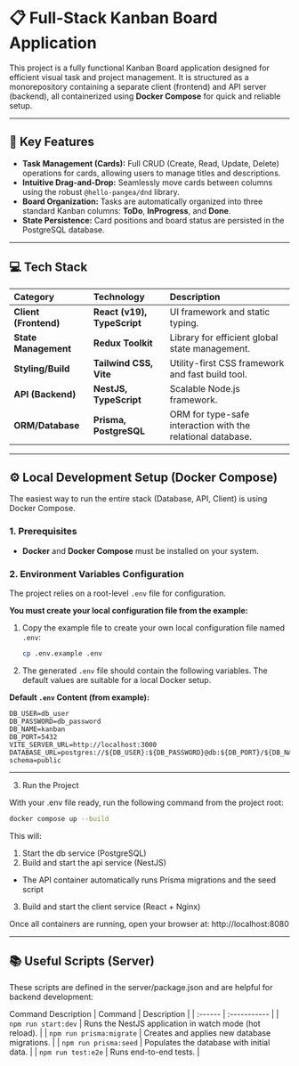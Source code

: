 # 📋 Full-Stack Kanban Board Application

This project is a fully functional Kanban Board application designed for efficient visual task and project management. It is structured as a monorepository containing a separate client (frontend) and API server (backend), all containerized using **Docker Compose** for quick and reliable setup.

---

## 🌟 Key Features

- **Task Management (Cards):** Full CRUD (Create, Read, Update, Delete) operations for cards, allowing users to manage titles and descriptions.
- **Intuitive Drag-and-Drop:** Seamlessly move cards between columns using the robust `@hello-pangea/dnd` library.
- **Board Organization:** Tasks are automatically organized into three standard Kanban columns: **ToDo**, **InProgress**, and **Done**.
- **State Persistence:** Card positions and board status are persisted in the PostgreSQL database.

---

## 💻 Tech Stack

| Category              | Technology                  | Description                                                 |
| :-------------------- | :-------------------------- | :---------------------------------------------------------- |
| **Client (Frontend)** | **React (v19), TypeScript** | UI framework and static typing.                             |
| **State Management**  | **Redux Toolkit**           | Library for efficient global state management.              |
| **Styling/Build**     | **Tailwind CSS, Vite**      | Utility-first CSS framework and fast build tool.            |
| **API (Backend)**     | **NestJS, TypeScript**      | Scalable Node.js framework.                                 |
| **ORM/Database**      | **Prisma, PostgreSQL**      | ORM for type-safe interaction with the relational database. |

---

## ⚙️ Local Development Setup (Docker Compose)

The easiest way to run the entire stack (Database, API, Client) is using Docker Compose.

### 1. Prerequisites

- **Docker** and **Docker Compose** must be installed on your system.

### 2. Environment Variables Configuration

The project relies on a root-level `.env` file for configuration.

**You must create your local configuration file from the example:**

1.  Copy the example file to create your own local configuration file named `.env`:

    ```bash
    cp .env.example .env
    ```

2.  The generated `.env` file should contain the following variables. The default values are suitable for a local Docker setup.

**Default `.env` Content (from example):**

```env
DB_USER=db_user
DB_PASSWORD=db_password
DB_NAME=kanban
DB_PORT=5432
VITE_SERVER_URL=http://localhost:3000
DATABASE_URL=postgres://${DB_USER}:${DB_PASSWORD}@db:${DB_PORT}/${DB_NAME}?schema=public
```

---

3. Run the Project

With your .env file ready, run the following command from the project root:

```bash
docker compose up --build
```

This will:

1. Start the db service (PostgreSQL)
2. Build and start the api service (NestJS)

- The API container automatically runs Prisma migrations and the seed script

3. Build and start the client service (React + Nginx)

Once all containers are running, open your browser at:
http://localhost:8080

---

## 📚 Useful Scripts (Server)

These scripts are defined in the server/package.json and are helpful for backend development:

Command Description
| Command | Description |
| :------ | :----------- |
| `npm run start:dev` | Runs the NestJS application in watch mode (hot reload). |
| `npm run prisma:migrate` | Creates and applies new database migrations. |
| `npm run prisma:seed` | Populates the database with initial data. |
| `npm run test:e2e` | Runs end-to-end tests. |
